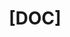 ---
name: 📚 Docs Report
about: Create a report to improve the docs
title: "[DOC]"
labels: '📖 documentation'
assignees: ''

--- 